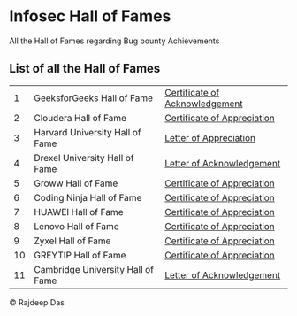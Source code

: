 # Infosec Hall of Fames
All the Hall of Fames regarding Bug bounty Achievements


## List of all the Hall of Fames

<table>

<tr>
<td> 1 </td>
<td>GeeksforGeeks Hall of Fame</td>
<td>
<a href = "https://github.com/Rajspeaks/Infosec-Hall-of-Fames/blob/main/GeeksforGeeks/GeeksforGeeks%20%7C%20Ethically%20found%20a%20vulnerability%2C%20reported%20%26%20earned%20Certificate%20of%20Appreciation.pdf">
Certificate of Acknowledgement
</a>
</td>

<tr>
<td> 2 </td>
<td> Cloudera Hall of Fame</td>
<td>
<a href = "https://github.com/Rajspeaks/Infosec-Hall-of-Fames/blob/main/Cloudera/Cloudera%20Hall%20of%20Fame%20%7C%20Letter%20of%20Appreciation%20for%20successfully%20reporting%20a%20vulnerability%20and%20securing%20Cloudera.pdf">
Certificate of Appreciation
</a>
</td>

<tr>
<td> 3 </td>
<td>Harvard University Hall of Fame</td>
<td>
<a href = "https://github.com/Rajspeaks/Infosec-Hall-of-Fames/blob/main/Harvard%20University/Harvard%20University%20Hall%20of%20Fame%20%7C%20Letter%20of%20Recognition%20from%20Harvard%20University%20for%20securing%20their%20web%20portal.pdf">
Letter of Appreciation
</a>
</td>

<tr>
<td> 4 </td>
<td>Drexel University Hall of Fame</td>
<td>
<a href= "https://github.com/Rajspeaks/Infosec-Hall-of-Fames/blob/main/Drexel%20University/Drexel%20University%20Hall%20of%20Fame%20%7C%20Letter%20of%20Appreciation%20for%20ethically%20securing%20by%20successfully%20reporting%20security%20loophole.%20.pdf">
Letter of Acknowledgement
</a>
</td>

<tr>
<td> 5 </td>
<td>Groww Hall of Fame</td>
<td>
<a href= "https://github.com/Rajspeaks/Infosec-Hall-of-Fames/blob/main/Groww/Groww%20HOF.pdf">
Certificate of Appreciation
</a>
</td>
  
<tr>
<td> 6 </td>
<td>Coding Ninja Hall of Fame</td>
<td>
<a href= "https://github.com/Rajspeaks/Bug-Bounty-Hall-of-Fames/blob/main/Coding%20Ninja/Coding%20Ninja%20Infosec.pdf">
Certificate of Appreciation
</a>
</td>

<tr>
<td> 7 </td>
<td>HUAWEI Hall of Fame</td>
<td>
<a href= "https://github.com/Rajspeaks/Bug-Bounty-Hall-of-Fames/blob/main/Huawei/huawei.jpg">
Certificate of Appreciation
</a>
</td>

<tr>
<td> 8 </td>
<td>Lenovo Hall of Fame</td>
<td>
<a href= "https://github.com/Rajspeaks/Bug-Bounty-Hall-of-Fames/blob/main/Lenovo/Letter%20of%20Appreciation%20from%20Lenovo%20to%20Rajdeep%20Das.pdf">
Certificate of Appreciation
</a>
</td>

<tr>
<td> 9 </td>
<td>Zyxel Hall of Fame</td>
<td>
<a href= "https://github.com/Rajspeaks/Bug-Bounty-Hall-of-Fames/blob/main/Zyxel/Certi%EF%AC%81cate%20of%20Recognition.pdf">
Certificate of Appreciation
</a>
</td>

<tr>
<td> 10 </td>
<td>GREYTIP Hall of Fame</td>
<td>
<a href= "https://github.com/Rajspeaks/Bug-Bounty-Hall-of-Fames/blob/main/GreyTip/GreyTip%20HOF.pdf">
Certificate of Appreciation
</a>
</td>

<tr>
<td> 11 </td>
<td>Cambridge University Hall of Fame</td>
<td>
<a href= "https://github.com/Rajspeaks/Bug-Bounty-Hall-of-Fames/blob/main/Cambridge%20University/Rajdeep%20Das%20CAM%20HOF.pdf">
Letter of Acknowledgement
</a>
</td>

</table>

&copy; Rajdeep Das
